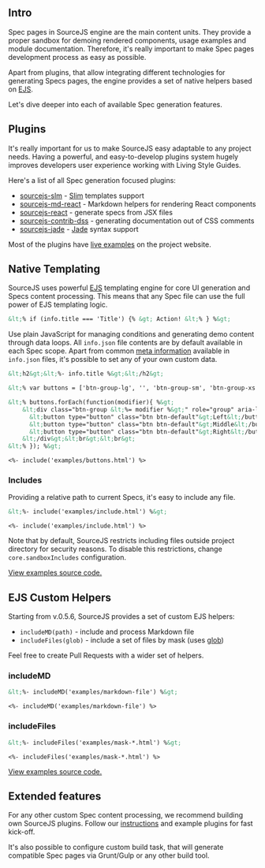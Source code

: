 ## Intro

Spec pages in SourceJS engine are the main content units. They provide a proper sandbox for demoing rendered components, usage examples and module documentation. Therefore, it's really important to make Spec pages development process as easy as possible.

 Apart from plugins, that allow integrating different technologies for generating Specs pages, the engine provides a set of native helpers based on [EJS](http://ejs.co).

 Let's dive deeper into each of available Spec generation features.

 ## Plugins

 It's really important for us to make SourceJS easy adaptable to any project needs. Having a powerful, and easy-to-develop plugins system hugely improves developers user experience working with Living Style Guides.

 Here's a list of all Spec generation focused plugins:

* [sourcejs-slm](https://github.com/venticco/sourcejs-slm) - [Slim](http://slim-lang.com/) templates support
* [sourcejs-md-react](https://github.com/mik01aj/sourcejs-md-react) - Markdown helpers for rendering React components
* [sourcejs-react](https://github.com/szarouski/sourcejs-react) - generate specs from JSX files
* [sourcejs-contrib-dss](http://github.com/sourcejs/sourcejs-contrib-dss) - generating documentation out of CSS comments
* [sourcejs-jade](https://github.com/sourcejs/sourcejs-jade) - [Jade](http://jade-lang.com/) syntax support

Most of the plugins have [live examples](http://sourcejs.com/specs/example-specs-showcase/) on the project website.

 ## Native Templating

 SourceJS uses powerful [EJS](http://ejs.co/) templating engine for core UI generation and Specs content processing. This means that any Spec file can use the full power of EJS templating logic.

 ```html
&lt;% if (info.title === 'Title') {% &gt; Action! &lt;% } %&gt;
```

Use plain JavaScript for managing conditions and generating demo content through data loops. All `info.json` file contents are by default available in each Spec scope. Apart from common [meta information](/docs/info-json) available in `info.json` files, it's possible to set any of your own custom data.

```html
&lt;h2&gt;&lt;%- info.title %&gt;&lt;/h2&gt;

&lt;% var buttons = ['btn-group-lg', '', 'btn-group-sm', 'btn-group-xs'] %&gt;

&lt;% buttons.forEach(function(modifier){ %&gt;
    &lt;div class="btn-group &lt;%= modifier %&gt;" role="group" aria-label="Default button group"&gt;
      &lt;button type="button" class="btn btn-default"&gt;Left&lt;/button&gt;
      &lt;button type="button" class="btn btn-default"&gt;Middle&lt;/button&gt;
      &lt;button type="button" class="btn btn-default"&gt;Right&lt;/button&gt;
    &lt;/div&gt;&lt;br&gt;&lt;br&gt;
&lt;% }); %&gt;
```

```example
<%- include('examples/buttons.html') %>
```

### Includes

Providing a relative path to current Specs, it's easy to include any file.

```html
&lt;%- include('examples/include.html') %&gt;
```

```example
<%- include('examples/include.html') %>
```

Note that by default, SourceJS restricts including files outside project directory for security reasons. To disable this restrictions, change `core.sandboxIncludes` configuration.

<a href="https://github.com/sourcejs/Source/tree/master/docs/spec-helpers/examples" class="source_a_hl">View examples source code.</a>


## EJS Custom Helpers

Starting from v.0.5.6, SourceJS provides a set of custom EJS helpers:

* `includeMD(path)` - include and process Markdown file
* `includeFiles(glob)` - include a set of files by mask (uses [glob](https://github.com/isaacs/node-glob))

Feel free to create Pull Requests with a wider set of helpers.

### includeMD

```html
&lt;%- includeMD('examples/markdown-file') %&gt;
```

```example
<%- includeMD('examples/markdown-file') %>
```

### includeFiles

```html
&lt;%- includeFiles('examples/mask-*.html') %&gt;
```

```example
<%- includeFiles('examples/mask-*.html') %>
```

<a href="https://github.com/sourcejs/Source/tree/master/docs/spec-helpers/examples" class="source_a_hl">View examples source code.</a>

## Extended features

For any other custom Spec content processing, we recommend building own SourceJS plugins. Follow our [instructions](/docs/api/plugins/) and example plugins for fast kick-off.

It's also possible to configure custom build task, that will generate compatible Spec pages via Grunt/Gulp or any other build tool.